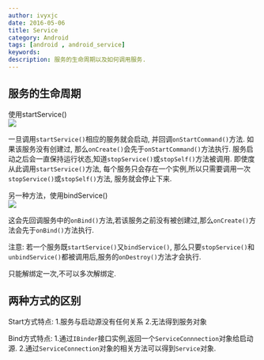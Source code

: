 ```yaml
---
author: ivyxjc
date: 2016-05-06
title: Service
category: Android
tags: [android , android_service]
keywords:
description: 服务的生命周期以及如何调用服务.
---
```


## 服务的生命周期
使用startService()<br>
![](http://oezmbgg4j.bkt.clouddn.com/servicelifecycle.png)

一旦调用`startService()`相应的服务就会启动, 并回调`onStartCommand()`方法. 如果该服务没有创建过, 那么`onCreate()`会先于`onStartCommand()`方法执行. 服务启动之后会一直保持运行状态,知道`stopService()`或`stopSelf()`方法被调用. 即使度从此调用`startService()`方法, 每个服务只会存在一个实例,所以只需要调用一次`stopService()`或`stopSelf()`方法, 服务就会停止下来.


另一种方法，使用bindService()<br>
![](http://oezmbgg4j.bkt.clouddn.com/servicelifecycle2.png)

这会先回调服务中的`onBind()`方法,若该服务之前没有被创建过,那么`onCreate()`方法会先于`onBind()`方法执行.


注意: 若一个服务既`startService()`又`bindService()`, 那么只要`stopService()`和`unbindService()`都被调用后,服务的`onDestroy()`方法才会执行.


只能解绑定一次,不可以多次解绑定.


## 两种方式的区别

Start方式特点:
1.服务与启动源没有任何关系
2.无法得到服务对象

Bind方式特点:
1.通过`IBinder`接口实例,返回一个`ServiceConnnection`对象给启动源.
2.通过`ServiceConnection`对象的相关方法可以得到`Service`对象.
